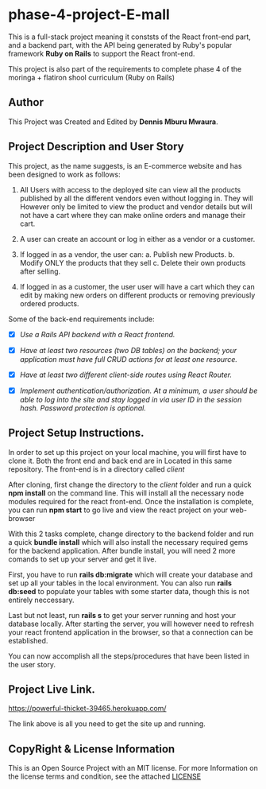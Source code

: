 # phase-4-project-E-mall

This is a full-stack project meaning it conststs of the React front-end part, and a backend part, with the API being 
generated by Ruby's popular framework **Ruby on Rails** to support the React front-end. 

This project is also part of the requirements to complete phase 4 of the moringa + flatiron shool curriculum (Ruby on Rails)

## Author
This Project was Created and Edited by **Dennis Mburu Mwaura**.

## Project Description and User Story
This project, as the name suggests, is an E-commerce website and has been designed to work as follows:
1. All Users with access to the deployed site can view all the products published by all the different vendors even without logging in. They will However only be limited to view the product and vendor details but will not have a cart where they can make online orders and manage their cart.

2. A user can create an account or log in either as a vendor or a customer.

3. If logged in as a vendor, the user can:
    a. Publish new Products.
    b. Modify ONLY the products that they sell
    c. Delete their own products after selling.

4.  If logged in as a customer, the user user will have a cart which they can edit by making new orders on different products or removing previously ordered products.

Some of the back-end requirements include: 
- [x] *Use a Rails API backend with a React frontend.*
- [x] *Have at least two resources (two DB tables) on the backend; your application must have full CRUD actions for at least one resource.*
- [x] *Have at least two different client-side routes using React Router.*
- [x] *Implement authentication/authorization. At a minimum, a user should be able to log into the site and stay logged in via user ID in the session hash. Password protection is optional.*


## Project Setup Instructions.
In order to set up this project on your local machine, you will first have to clone it. Both the front end and back end are in Located in this same repository. The front-end is in a directory called *client*

After cloning, first change the directory to the *client* folder and run a quick **npm install** on the command line. This will install all the necessary node modules required for the react front-end.
Once the installation is complete, you can run **npm start** to go live and view the react project on your web- browser

With this 2 tasks complete, change directory to the backend folder and run a quick **bundle install** which will also install the necessary required gems for the backend application.
After bundle install, you will need 2 more comands to set up your server and get it live.

First, you have to run **rails db:migrate** which will create your database and set up all your tables in the local environment. You can also run **rails db:seed** to populate your tables with some starter data, though this is not entirely neccessary. 

Last but not least, run **rails s** to get your server running and host your database locally. After starting the server, you will however need to refresh your react frontend application in the browser, so that a connection can be established. 

You can now accomplish all the steps/procedures that have been listed in the user story.


## Project Live Link.

https://powerful-thicket-39465.herokuapp.com/

The link above is all you need to get the site up and running.


## CopyRight & License Information
This is an Open Source Project with an MIT license. For more Information on the license terms and condition, see the attached [LICENSE](./LICENSE)